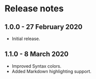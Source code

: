 # Release notes

## 1.0.0 - 27 February 2020

- Initial release.


## 1.1.0 - 8 March 2020

- Improved Syntax colors.
- Added Markdown highlighting support.
